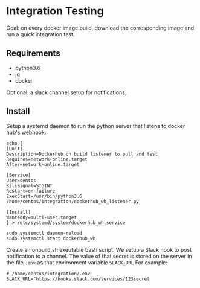 Integration Testing
===================

Goal: on every docker image build, download the corresponding image and run a quick integration test.

Requirements
------------
- python3.6
- jq
- docker

Optional: a slack channel setup for notifications.

Install
-------
Setup a systemd daemon to run the python server that listens to docker hub's webhook:
```
echo {
[Unit]
Description=Dockerhub on build listener to pull and test
Requires=network-online.target
After=network-online.target

[Service]
User=centos
KillSignal=SIGINT
Restart=on-failure
ExecStart=/usr/bin/python3.6 /home/centos/integration/dockerhub_wh_listener.py

[Install]
WantedBy=multi-user.target
} > /etc/systemd/system/dockerhub_wh.service

sudo systemctl daemon-reload
sudo systemctl start dockerhub_wh
```

Create an onbuild.sh exeutable bash script.
We setup a Slack hook to post notification to a channel.
The value of that secret is stored on the server in the file `.env` as that environment variable `SLACK_URL`
For example:
```
# /home/centos/integration/.env
SLACK_URL="https://hooks.slack.com/services/123secret
```
